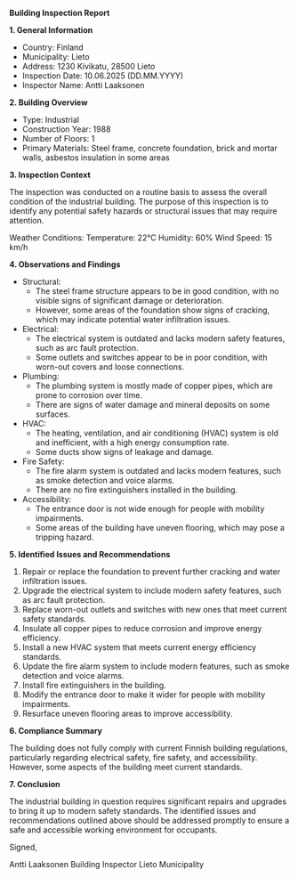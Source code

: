 **Building Inspection Report**

**1. General Information**

* Country: Finland
* Municipality: Lieto
* Address: 1230 Kivikatu, 28500 Lieto
* Inspection Date: 10.06.2025 (DD.MM.YYYY)
* Inspector Name: Antti Laaksonen

**2. Building Overview**

* Type: Industrial
* Construction Year: 1988
* Number of Floors: 1
* Primary Materials: Steel frame, concrete foundation, brick and mortar walls, asbestos insulation in some areas

**3. Inspection Context**

The inspection was conducted on a routine basis to assess the overall condition of the industrial building. The purpose of this inspection is to identify any potential safety hazards or structural issues that may require attention.

Weather Conditions:
Temperature: 22°C
Humidity: 60%
Wind Speed: 15 km/h

**4. Observations and Findings**

* Structural:
	+ The steel frame structure appears to be in good condition, with no visible signs of significant damage or deterioration.
	+ However, some areas of the foundation show signs of cracking, which may indicate potential water infiltration issues.
* Electrical:
	+ The electrical system is outdated and lacks modern safety features, such as arc fault protection.
	+ Some outlets and switches appear to be in poor condition, with worn-out covers and loose connections.
* Plumbing:
	+ The plumbing system is mostly made of copper pipes, which are prone to corrosion over time.
	+ There are signs of water damage and mineral deposits on some surfaces.
* HVAC:
	+ The heating, ventilation, and air conditioning (HVAC) system is old and inefficient, with a high energy consumption rate.
	+ Some ducts show signs of leakage and damage.
* Fire Safety:
	+ The fire alarm system is outdated and lacks modern features, such as smoke detection and voice alarms.
	+ There are no fire extinguishers installed in the building.
* Accessibility:
	+ The entrance door is not wide enough for people with mobility impairments.
	+ Some areas of the building have uneven flooring, which may pose a tripping hazard.

**5. Identified Issues and Recommendations**

1. Repair or replace the foundation to prevent further cracking and water infiltration issues.
2. Upgrade the electrical system to include modern safety features, such as arc fault protection.
3. Replace worn-out outlets and switches with new ones that meet current safety standards.
4. Insulate all copper pipes to reduce corrosion and improve energy efficiency.
5. Install a new HVAC system that meets current energy efficiency standards.
6. Update the fire alarm system to include modern features, such as smoke detection and voice alarms.
7. Install fire extinguishers in the building.
8. Modify the entrance door to make it wider for people with mobility impairments.
9. Resurface uneven flooring areas to improve accessibility.

**6. Compliance Summary**

The building does not fully comply with current Finnish building regulations, particularly regarding electrical safety, fire safety, and accessibility. However, some aspects of the building meet current standards.

**7. Conclusion**

The industrial building in question requires significant repairs and upgrades to bring it up to modern safety standards. The identified issues and recommendations outlined above should be addressed promptly to ensure a safe and accessible working environment for occupants.

Signed,

Antti Laaksonen
Building Inspector
Lieto Municipality
